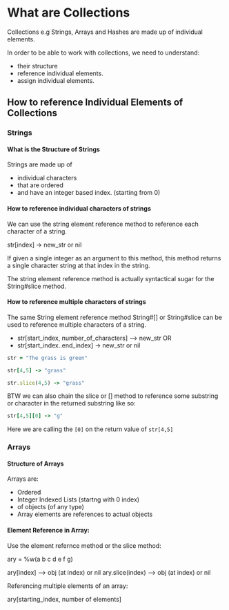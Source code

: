 # What are Collections 

Collections e.g Strings, Arrays and Hashes are made up of individual elements.

In order to be able to work with collections, we need to understand:
- their structure
- reference individual elements.
- assign individual elements.

## How to reference Individual Elements of Collections

### Strings

#### What is the Structure of Strings

Strings are made up of 
- individual characters 
- that are ordered 
- and have an integer based index. (starting from 0)

#### How to reference individual characters of strings

We can use the string element reference method to reference each character of a string.

str[index] -> new_str or nil

If given a single integer as an argument to this method, this method returns a single character string at that index in the string. 

The string element reference method is actually syntactical sugar for the String#slice method.


#### How to reference multiple characters of strings

The same String element reference method String#[] or String#slice can be used to reference multiple characters of a string.

- str[start_index, number_of_characters] --> new_str  OR
- str[start_index..end_index] -> new_str or nil

```ruby
str = "The grass is green"

str[4,5] -> "grass"

str.slice(4,5) -> "grass"

```
BTW we can also chain the slice or [] method to reference some substring or character in the returned substring like so:

```ruby
str[4,5][0] -> "g"
```
Here we are calling the `[0]` on the return value of `str[4,5]`

### Arrays

#### Structure of Arrays

Arrays are:

- Ordered
- Integer Indexed Lists (startng with 0 index)
- of objects (of any type)
- Array elements are references to actual objects

#### Element Reference in Array: 

Use the element refernce method or the slice method:

ary = %w(a b c d e f g)

ary[index] --> obj (at index) or nil
ary.slice(index) --> obj (at index) or nil

Referencing multiple elements of an array:

ary[starting_index, number of elements]


